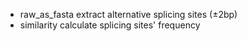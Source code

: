 - raw_as_fasta  extract alternative splicing sites (±2bp)
- similarity  calculate splicing sites' frequency
